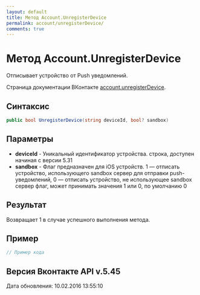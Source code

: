 ```yaml
---
layout: default
title: Метод Account.UnregisterDevice
permalink: account/unregisterDevice/
comments: true
---
```

# Метод Account.UnregisterDevice
Отписывает устройство от Push уведомлений.

Страница документации ВКонтакте [account.unregisterDevice](https://vk.com/dev/account.unregisterDevice).

## Синтаксис
``` csharp
public bool UnregisterDevice(string deviceId, bool? sandbox)
```

## Параметры
+ **deviceId** - Уникальный идентификатор устройства. строка, доступен начиная с версии 5.31
+ **sandbox** - Флаг предназначен для iOS устройств. 1 — отписать устройство, использующего sandbox сервер для отправки push-уведомлений, 0 — отписать устройство, не использующее sandbox сервер флаг, может принимать значения 1 или 0, по умолчанию 0

## Результат
Возвращает 1 в случае успешного выполнения метода.

## Пример
``` csharp
// Пример кода
```

## Версия Вконтакте API v.5.45
Дата обновления: 10.02.2016 13:55:10
